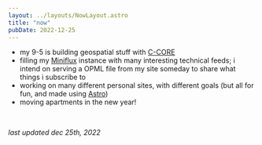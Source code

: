```yaml
---
layout: ../layouts/NowLayout.astro
title: "now"
pubDate: 2022-12-25
---
```


- my 9-5 is building geospatial stuff with [C-CORE](https://c-core.ca/)
- filling my [Miniflux](https://miniflux.app/) instance with many interesting technical feeds; i intend on serving a OPML file from my site someday to share what things i subscribe to
- working on many different personal sites, with different goals (but all for fun, and made using [Astro](https://astro.build/))
- moving apartments in the new year!

<br />

_last updated dec 25th, 2022_
